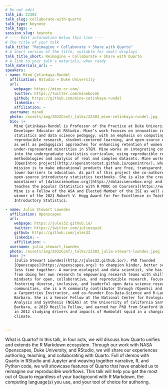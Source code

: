 ```yaml
---
# Do not edit
talk_id: 22303
talk_slug: collaborate-with-quarto
talk_type: keynote
talk_tags: ~
session_slug: keynote
# ---- Edit information below this line ----
# The title of your talk
talk_title: "Reimagine + Collaborate + Share with Quarto"
# A short version of the title, suitable for small displays
talk_title_short: Reimagine + Collaborate + Share with Quarto
# A link to your talk's materials, when ready
talk_materials_url: ~
speakers:
- name: Mine Çetinkaya-Rundel
  affiliation: RStudio + Duke University
  url:
    webpage: https://mine-cr.com/
    twitter: https://twitter.com/minebocek
    github: https://github.com/mine-cetinkaya-rundel
    linkedin: ~
    affiliation: ~
  username: mine8
  photo: /assets/img/2022Conf/_talks/22303_mine-cetinkaya-rundel.jpg
  bio: |+
    Mine Çetinkaya-Rundel is Professor of the Practice at Duke University and
    Developer Educator at RStudio. Mine’s work focuses on innovation in
    statistics and data science pedagogy, with an emphasis on computing,
    reproducible research, student-centered learning, and open-source education
    as well as pedagogical approaches for enhancing retention of women and
    under-represented minorities in STEM. Mine works on integrating computation
    into the undergraduate statistics curriculum, using reproducible research
    methodologies and analysis of real and complex datasets. Mine works on the
    [OpenIntro project](http://openintrostat.github.io/openintro/), whose
    mission is to make educational products that are free, transparent, and
    lower barriers to education. As part of this project she co-authored four
    open-source introductory statistics textbooks. She is also the creator and
    maintainer of [datasciencebox.org](https://datasciencebox.org) and she
    teaches the popular [Statistics with R MOOC on Coursera](https://www.coursera.org/specializations/statistics).
    Mine is a Fellow of the ASA and Elected Member of the ISI as well as the
    winner of the 2021 Robert V. Hogg Award for For Excellence in Teaching
    Introductory Statistics.

- name: Julia Stewart Lowndes
  affiliation: Openscapes
  url:
    webpage: https://jules32.github.io/
    twitter: https://twitter.com/juliesquid
    github: https://github.com/jules32
    linkedin: ~
    affiliation: ~
  username: julia_stewart_lowndes
  photo: /assets/img/2022Conf/_talks/22303_julia-stewart-lowndes.jpeg
  bio: |+
    [Julia Stewart Lowndes](http://jules32.github.io/), PhD founded
    [Openscapes](https://openscapes.org/) to champion kinder, better science in
    less time together. A marine ecologist and data scientist, she has shifted
    from doing her own research to empowering research teams with skillsets and
    mindsets for open, collaborative, and reproducible research. Focused on
    fostering diverse, inclusive, and leaderful open data science research
    communities, she is a R community contributor through rOpenSci and RStudio,
    a Carpentries Instructor, and co-founder Eco-Data-Science and R-Ladies Santa
    Barbara. She is a Senior Fellow at the National Center for Ecological
    Analysis and Synthesis (NCEAS) at the University of California Santa
    Barbara, a 2019 Mozilla Fellow, and earned her PhD from Stanford University
    in 2012 studying drivers and impacts of Humboldt squid in a changing
    climate.


---
```


<!-- ABSTRACT ----
Please write abstract below. You may use simple markdown (links, code style, bold, italics)
-->

What is Quarto? In this talk, in four acts, we will discuss how Quarto unifies and extends the R Markdown ecosystem. Through our work with NASA Openscapes, Duke University, and RStudio, we will share our experiences authoring, teaching, and collaborating with Quarto. Full of demos with Quarto in RStudio and Jupyter and weaving together narrative, R, and Python code, we will showcase features of Quarto that have enabled us to reimagine our reproducible workflows. This talk will help you get the most out of Quarto regardless of your background with R Markdown, the computing language(s) you use, and your tool of choice for authoring.
